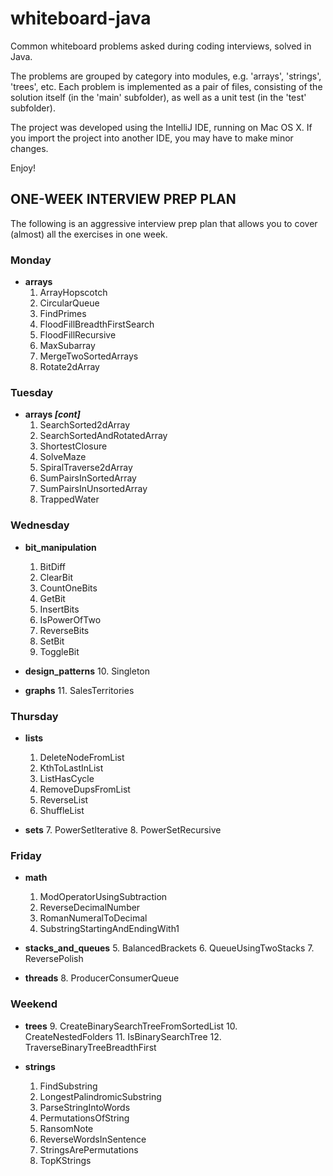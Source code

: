 # whiteboard-java

Common whiteboard problems asked during coding interviews,
solved in Java.

The problems are grouped by category into modules,
e.g.  'arrays', 'strings', 'trees', etc. Each problem
is implemented as a pair of files, consisting of the
solution itself (in the 'main' subfolder), as well as
a unit test (in the 'test' subfolder).

The project was developed using the IntelliJ IDE,
running on Mac OS X. If you import the project into
another IDE, you may have to make minor changes.

Enjoy!

## ONE-WEEK INTERVIEW PREP PLAN

The following is an aggressive interview prep plan
that allows you to cover (almost) all the exercises
in one week.

### Monday
- **arrays**
    1. ArrayHopscotch
    2. CircularQueue
    3. FindPrimes
    4. FloodFillBreadthFirstSearch
    5. FloodFillRecursive
    6. MaxSubarray
    7. MergeTwoSortedArrays
    8. Rotate2dArray
    
### Tuesday
- **arrays *[cont]***
    1. SearchSorted2dArray
    2. SearchSortedAndRotatedArray
    3. ShortestClosure
    4. SolveMaze
    5. SpiralTraverse2dArray
    6. SumPairsInSortedArray
    7. SumPairsInUnsortedArray
    8. TrappedWater
    
### Wednesday
- **bit_manipulation**
    1. BitDiff
    2. ClearBit
    3. CountOneBits
    4. GetBit
    5. InsertBits
    6. IsPowerOfTwo
    7. ReverseBits
    8. SetBit
    9. ToggleBit
    
- **design_patterns**
    10. Singleton

- **graphs**
    11. SalesTerritories
    
### Thursday
- **lists**
    1. DeleteNodeFromList
    2. KthToLastInList
    3. ListHasCycle
    4. RemoveDupsFromList
    5. ReverseList
    6. ShuffleList
    
- **sets**
    7. PowerSetIterative
    8. PowerSetRecursive
    
### Friday
- **math**
    1. ModOperatorUsingSubtraction
    2. ReverseDecimalNumber
    3. RomanNumeralToDecimal
    4. SubstringStartingAndEndingWith1
    
- **stacks_and_queues**
    5. BalancedBrackets
    6. QueueUsingTwoStacks
    7. ReversePolish
    
- **threads**
    8. ProducerConsumerQueue
    
### Weekend
- **trees**
    9. CreateBinarySearchTreeFromSortedList
    10. CreateNestedFolders
    11. IsBinarySearchTree
    12. TraverseBinaryTreeBreadthFirst

- **strings**
    1. FindSubstring
    2. LongestPalindromicSubstring
    3. ParseStringIntoWords
    4. PermutationsOfString
    5. RansomNote
    6. ReverseWordsInSentence
    7. StringsArePermutations
    8. TopKStrings
